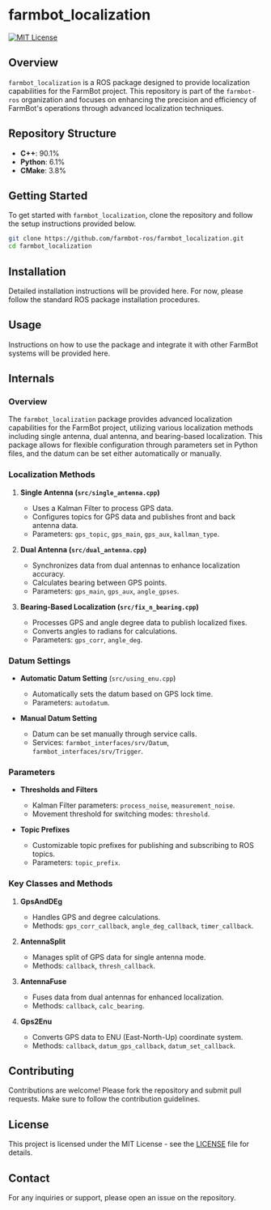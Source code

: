 # farmbot_localization

[![MIT License](https://img.shields.io/badge/license-MIT-blue.svg)](https://opensource.org/licenses/MIT)

## Overview
`farmbot_localization` is a ROS package designed to provide localization capabilities for the FarmBot project. This repository is part of the `farmbot-ros` organization and focuses on enhancing the precision and efficiency of FarmBot's operations through advanced localization techniques.

## Repository Structure
- **C++**: 90.1%
- **Python**: 6.1%
- **CMake**: 3.8%

## Getting Started
To get started with `farmbot_localization`, clone the repository and follow the setup instructions provided below.

```bash
git clone https://github.com/farmbot-ros/farmbot_localization.git
cd farmbot_localization
```

## Installation
Detailed installation instructions will be provided here. For now, please follow the standard ROS package installation procedures.

## Usage
Instructions on how to use the package and integrate it with other FarmBot systems will be provided here.

## Internals
### Overview
The `farmbot_localization` package provides advanced localization capabilities for the FarmBot project, utilizing various localization methods including single antenna, dual antenna, and bearing-based localization. This package allows for flexible configuration through parameters set in Python files, and the datum can be set either automatically or manually.

### Localization Methods
1. **Single Antenna (`src/single_antenna.cpp`)**
   - Uses a Kalman Filter to process GPS data.
   - Configures topics for GPS data and publishes front and back antenna data.
   - Parameters: `gps_topic`, `gps_main`, `gps_aux`, `kallman_type`.

2. **Dual Antenna (`src/dual_antenna.cpp`)**
   - Synchronizes data from dual antennas to enhance localization accuracy.
   - Calculates bearing between GPS points.
   - Parameters: `gps_main`, `gps_aux`, `angle_gpses`.

3. **Bearing-Based Localization (`src/fix_n_bearing.cpp`)**
   - Processes GPS and angle degree data to publish localized fixes.
   - Converts angles to radians for calculations.
   - Parameters: `gps_corr`, `angle_deg`.

### Datum Settings
- **Automatic Datum Setting** (`src/using_enu.cpp`)
  - Automatically sets the datum based on GPS lock time.
  - Parameters: `autodatum`.

- **Manual Datum Setting**
  - Datum can be set manually through service calls.
  - Services: `farmbot_interfaces/srv/Datum`, `farmbot_interfaces/srv/Trigger`.

### Parameters
- **Thresholds and Filters**
  - Kalman Filter parameters: `process_noise`, `measurement_noise`.
  - Movement threshold for switching modes: `threshold`.

- **Topic Prefixes**
  - Customizable topic prefixes for publishing and subscribing to ROS topics.
  - Parameters: `topic_prefix`.

### Key Classes and Methods

1. **GpsAndDEg**
   - Handles GPS and degree calculations.
   - Methods: `gps_corr_callback`, `angle_deg_callback`, `timer_callback`.

2. **AntennaSplit**
   - Manages split of GPS data for single antenna mode.
   - Methods: `callback`, `thresh_callback`.

3. **AntennaFuse**
   - Fuses data from dual antennas for enhanced localization.
   - Methods: `callback`, `calc_bearing`.

4. **Gps2Enu**
   - Converts GPS data to ENU (East-North-Up) coordinate system.
   - Methods: `callback`, `datum_gps_callback`, `datum_set_callback`.

## Contributing
Contributions are welcome! Please fork the repository and submit pull requests. Make sure to follow the contribution guidelines.

## License
This project is licensed under the MIT License - see the [LICENSE](https://github.com/farmbot-ros/farmbot_localization/blob/develop/LICENSE) file for details.

## Contact
For any inquiries or support, please open an issue on the repository.
